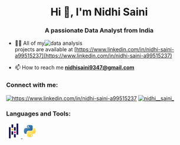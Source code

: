 <h1 align="center">Hi 👋, I'm Nidhi Saini</h1>
<h3 align="center">A passionate Data Analyst from India</h3>

<img align="right" alt="data analysis" width="400" src="https://www.bing.com/th/id/OGC.4344e81bf403fb072dcf59ce10395fc1?pid=1.7&rurl=https%3a%2f%2fc.tenor.com%2f-6m2vqRjKDEAAAAj%2fgeek-girl.gif&ehk=uYNn6WwngwBUQP%2f5xzA%2fQarn42R4So1RJ1TzsXUuocY%3d"/></p>


- 👨‍💻 All of my projects are available at [https://www.linkedin.com/in/nidhi-saini-a99515237](https://www.linkedin.com/in/nidhi-saini-a99515237)

- 📫 How to reach me **nidhisaini9347@gmail.com**

<h3 align="left">Connect with me:</h3>
<p align="left">
<a href="https://linkedin.com/in/https://www.linkedin.com/in/nidhi-saini-a99515237" target="blank"><img align="center" src="https://raw.githubusercontent.com/rahuldkjain/github-profile-readme-generator/master/src/images/icons/Social/linked-in-alt.svg" alt="https://www.linkedin.com/in/nidhi-saini-a99515237" height="30" width="40" /></a>
<a href="https://instagram.com/nidhi__saini_" target="blank"><img align="center" src="https://raw.githubusercontent.com/rahuldkjain/github-profile-readme-generator/master/src/images/icons/Social/instagram.svg" alt="nidhi__saini_" height="30" width="40" /></a>
</p>

<h3 align="left">Languages and Tools:</h3>
<p align="left"> <a href="https://pandas.pydata.org/" target="_blank" rel="noreferrer"> <img src="https://raw.githubusercontent.com/devicons/devicon/2ae2a900d2f041da66e950e4d48052658d850630/icons/pandas/pandas-original.svg" alt="pandas" width="40" height="40"/> </a> <a href="https://www.python.org" target="_blank" rel="noreferrer"> <img src="https://raw.githubusercontent.com/devicons/devicon/master/icons/python/python-original.svg" alt="python" width="40" height="40"/> </a> </p>
